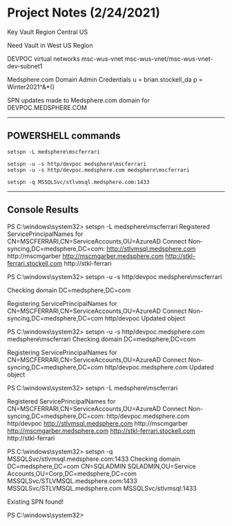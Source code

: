 # Project Notes (2/24/2021)

Key Vault Region
Central US


Need Vault in West US Region

DEVPOC virtual networks
msc-wus-vnet
msc-wus-vnet/msc-wus-vnet-dev-subnet1

Medsphere.com Domain Admin Credentials
u = brian.stockell_da
p = Winter2021^&*()


SPN updates made to Medsphere.com domain for DEVPOC.MEDSPHERE.COM

---
## POWERSHELL commands

```
setspn -L medsphere\mscferrari

setspn -u -s http/devpoc medsphere\mscferrari
setspn -u -s http/devpoc.medsphere.com medsphere\mscferrari

setspn -q MSSQLSvc/stlvmsql.medsphere.com:1433
```

---
## Console Results

PS C:\windows\system32> setspn -L medsphere\mscferrari
Registered ServicePrincipalNames for CN=MSCFERRARI,CN=ServiceAccounts,OU=AzureAD Connect Non-syncing,DC=medsphere,DC=com:
	http://stlvmsql.medsphere.com
	http://mscmgarber
	http://mscmgarber.medsphere.com
	http://stkl-ferrari.stockell.com
	http://stkl-ferrari

PS C:\windows\system32> setspn -u -s http/devpoc medsphere\mscferrari

Checking domain DC=medsphere,DC=com

Registering ServicePrincipalNames for CN=MSCFERRARI,CN=ServiceAccounts,OU=AzureAD Connect Non-syncing,DC=medsphere,DC=com
	http/devpoc
Updated object

PS C:\windows\system32> setspn -u -s http/devpoc.medsphere.com medsphere\mscferrari
Checking domain DC=medsphere,DC=com

Registering ServicePrincipalNames for CN=MSCFERRARI,CN=ServiceAccounts,OU=AzureAD Connect Non-syncing,DC=medsphere,DC=com
	http/devpoc.medsphere.com
Updated object

PS C:\windows\system32> setspn -L medsphere\mscferrari

Registered ServicePrincipalNames for CN=MSCFERRARI,CN=ServiceAccounts,OU=AzureAD Connect Non-syncing,DC=medsphere,DC=com:
	http/devpoc.medsphere.com
	http/devpoc
	http://stlvmsql.medsphere.com
	http://mscmgarber
	http://mscmgarber.medsphere.com
	http://stkl-ferrari.stockell.com
	http://stkl-ferrari

PS C:\windows\system32> setspn -q MSSQLSvc/stlvmsql.medsphere.com:1433
Checking domain DC=medsphere,DC=com
CN=SQLADMIN SQLADMIN,OU=Service Accounts,OU=Corp,DC=medsphere,DC=com
	MSSQLSvc/STLVMSQL.medsphere.com:1433
	MSSQLSvc/STLVMSQL.medsphere.com
	MSSQLSvc/stlvmsql:1433

Existing SPN found!

PS C:\windows\system32> 
